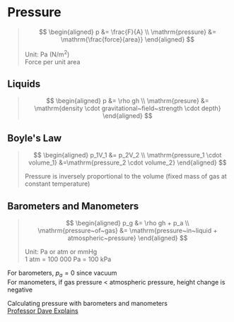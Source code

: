 # Pressure

> $$
\begin{aligned}
  p &= \frac{F}{A} \\
  \mathrm{pressure} &= \mathrm{\frac{force}{area}}
\end{aligned}
> $$
>
> Unit: Pa (N/m<sup>2</sup>) \
> Force per unit area

## Liquids

> $$
\begin{aligned}
  p &= \rho gh \\
  \mathrm{presure} &= \mathrm{density \cdot gravitational~field~strength \cdot depth}
\end{aligned}
> $$

## Boyle's Law

> $$
\begin{aligned}
  p_1V_1 &= p_2V_2 \\
  \mathrm{pressure_1 \cdot volume_1} &=\mathrm{pressure_2 \cdot volume_2}
\end{aligned}
> $$
>
> Pressure is inversely proportional to the volume (fixed mass of gas at constant temperature)

## Barometers and Manometers

> $$
\begin{aligned}
  p_g &= \rho gh + p_a \\
  \mathrm{pressure~of~gas} &= \mathrm{pressure~in~liquid + atmospheric~pressure}
\end{aligned}
> $$
>
> Unit: Pa or atm or mmHg \
> 1 atm = 100 000 Pa = 100 kPa

For barometers, $p_a=0$ since vacuum \
For manometers, if gas pressure < atmospheric pressure, height change is negative

Calculating pressure with barometers and manometers \
[Professor Dave Explains](https://youtu.be/YI4RRZ3ZM7g?si=wJwm3DNwbSpKZUOl)
